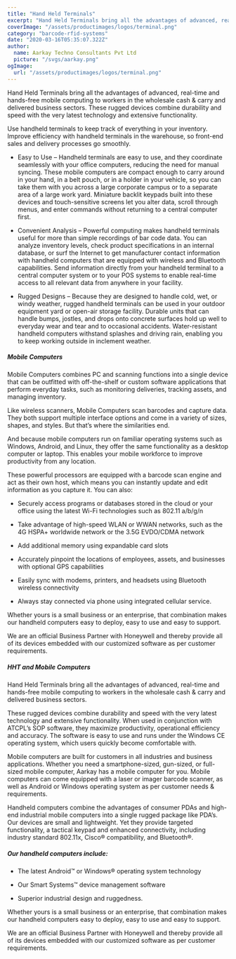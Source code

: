 ```yaml
---
title: "Hand Held Terminals"
excerpt: "Hand Held Terminals bring all the advantages of advanced, real-time and hands-free mobile computing to workers in the wholesale cash & carry and delivered business sectors. These rugged devices combine durability and speed with the very latest technology and extensive functionality."
coverImage: "/assets/productimages/logos/terminal.png"
category: "barcode-rfid-systems"
date: "2020-03-16T05:35:07.322Z"
author:
  name: Aarkay Techno Consultants Pvt Ltd
  picture: "/svgs/aarkay.png"
ogImage:
  url: "/assets/productimages/logos/terminal.png"
---
```


Hand Held Terminals bring all the advantages of advanced, real-time and hands-free mobile computing to workers in the wholesale cash & carry and delivered business sectors. These rugged devices combine durability and speed with the very latest technology and extensive functionality.

Use handheld terminals to keep track of everything in your inventory. Improve efficiency with handheld terminals in the warehouse, so front-end sales and delivery processes go smoothly.

- Easy to Use – Handheld terminals are easy to use, and they coordinate seamlessly with your office computers, reducing the need for manual syncing. These mobile computers are compact enough to carry around in your hand, in a belt pouch, or in a holder in your vehicle, so you can take them with you across a large corporate campus or to a separate area of a large work yard. Miniature backlit keypads built into these devices and touch-sensitive screens let you alter data, scroll through menus, and enter commands without returning to a central computer first.

- Convenient Analysis – Powerful computing makes handheld terminals useful for more than simple recordings of bar code data. You can analyze inventory levels, check product specifications in an internal database, or surf the Internet to get manufacturer contact information with handheld computers that are equipped with wireless and Bluetooth capabilities. Send information directly from your handheld terminal to a central computer system or to your POS systems to enable real-time access to all relevant data from anywhere in your facility.

- Rugged Designs – Because they are designed to handle cold, wet, or windy weather, rugged handheld terminals can be used in your outdoor equipment yard or open-air storage facility. Durable units that can handle bumps, jostles, and drops onto concrete surfaces hold up well to everyday wear and tear and to occasional accidents. Water-resistant handheld computers withstand splashes and driving rain, enabling you to keep working outside in inclement weather.

##### Mobile Computers

Mobile Computers combines PC and scanning functions into a single device that can be outfitted with off-the-shelf or custom software applications that perform everyday tasks, such as monitoring deliveries, tracking assets, and managing inventory.

Like wireless scanners, Mobile Computers scan barcodes and capture data. They both support multiple interface options and come in a variety of sizes, shapes, and styles. But that’s where the similarities end.

And because mobile computers run on familiar operating systems such as Windows, Android, and Linux, they offer the same functionality as a desktop computer or laptop. This enables your mobile workforce to improve productivity from any location.

These powerful processors are equipped with a barcode scan engine and act as their own host, which means you can instantly update and edit information as you capture it. You can also:

- Securely access programs or databases stored in the cloud or your office using the latest Wi-Fi technologies such as 802.11 a/b/g/n

- Take advantage of high-speed WLAN or WWAN networks, such as the 4G HSPA+ worldwide network or the 3.5G EVDO/CDMA network

- Add additional memory using expandable card slots

- Accurately pinpoint the locations of employees, assets, and businesses with optional GPS capabilities

- Easily sync with modems, printers, and headsets using Bluetooth wireless connectivity

- Always stay connected via phone using integrated cellular service.

Whether yours is a small business or an enterprise, that combination makes our handheld computers easy to deploy, easy to use and easy to support.

We are an official Business Partner with Honeywell and thereby provide all of its devices embedded with our customized software as per customer requirements.

##### HHT and Mobile Computers

Hand Held Terminals bring all the advantages of advanced, real-time and hands-free mobile computing to workers in the wholesale cash & carry and delivered business sectors.

These rugged devices combine durability and speed with the very latest technology and extensive functionality. When used in conjunction with ATCPL’s SOP software, they maximize productivity, operational efficiency and accuracy. The software is easy to use and runs under the Windows CE operating system, which users quickly become comfortable with.

Mobile computers are built for customers in all industries and business applications. Whether you need a smartphone-sized, gun-sized, or full-sized mobile computer, Aarkay has a mobile computer for you. Mobile computers can come equipped with a laser or imager barcode scanner, as well as Android or Windows operating system as per customer needs & requirements.

Handheld computers combine the advantages of consumer PDAs and high-end industrial mobile computers into a single rugged package like PDA’s. Our devices are small and lightweight. Yet they provide targeted functionality, a tactical keypad and enhanced connectivity, including industry standard 802.11x, Cisco® compatibility, and Bluetooth®.

##### Our handheld computers include:

- The latest Android™ or Windows® operating system technology

- Our Smart Systems™ device management software

- Superior industrial design and ruggedness.

Whether yours is a small business or an enterprise, that combination makes our handheld computers easy to deploy, easy to use and easy to support.

We are an official Business Partner with Honeywell and thereby provide all of its devices embedded with our customized software as per customer requirements.
